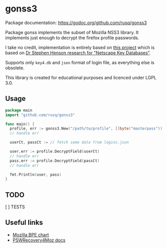 # gonss3

Package documentation: https://godoc.org/github.com/rusq/gonss3

Package gonss implements the subset of Mozilla NSS3 library. It implements
just enough to decrypt the firefox profile passwords.

I take no credit, implementation is entirely based on [this project][4] which
is based on [Dr Stephen Henson research for "Netscape Key Databases"][1].

Supports only `key4.db` and `json` format of login file, as everything else is
obsolete.

This library is created for educational purposes and licenced under LGPL 3.0.

## Usage
```go
package main
import "github.com/rusq/gonss3"

func main() {
  profile, err := gonss3.New("/path/to/profile", []byte("masterpass"))
  // handle err

  userCt, passCt := // fetch some data from logins.json

  user,err := profile.DecryptField(userCt)
  // handle err
  pass,err := profile.DecryptField(passCt)
  // handle err

  fmt.Println(user, pass)
}
```

## TODO
[ ] TESTS

## Useful links

* [Mozilla BPE chart][2]
* [PSWRecovery4Moz docs][3]

[1]: http://web.archive.org/web/20150212092002/http://www.drh-consultancy.demon.co.uk/key3.html
[2]: https://github.com/lclevy/firepwd/blob/f48522352c27c8d1868d7a3ad0f5e3da3b1b922d/mozilla_pbe.pdf
[3]: https://github.com/philsmd/pswRecovery4Moz/blob/master/pswRecovery4Moz.txt
[4]: https://github.com/lclevy/firepwd/